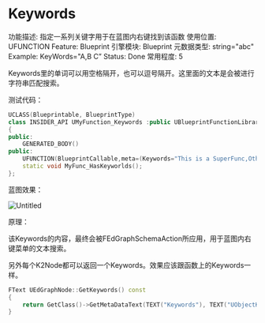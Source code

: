 # Keywords

功能描述: 指定一系列关键字用于在蓝图内右键找到该函数
使用位置: UFUNCTION
Feature: Blueprint
引擎模块: Blueprint
元数据类型: string="abc"
Example: KeyWords="A,B C”
Status: Done
常用程度: 5

Keywords里的单词可以用空格隔开，也可以逗号隔开。这里面的文本是会被进行字符串匹配搜索。

测试代码：

```cpp
UCLASS(Blueprintable, BlueprintType)
class INSIDER_API UMyFunction_Keywords :public UBlueprintFunctionLibrary
{
public:
	GENERATED_BODY()
public:
	UFUNCTION(BlueprintCallable,meta=(Keywords="This is a SuperFunc,OtherFunc"))
	static void MyFunc_HasKeyworlds();
};
```

蓝图效果：

![Untitled](Keywords/Untitled.png)

原理：

该Keywords的内容，最终会被FEdGraphSchemaAction所应用，用于蓝图内右键菜单的文本搜索。

另外每个K2Node都可以返回一个Keywords。效果应该跟函数上的Keywords一样。

```cpp
FText UEdGraphNode::GetKeywords() const
{
	return GetClass()->GetMetaDataText(TEXT("Keywords"), TEXT("UObjectKeywords"), GetClass()->GetFullGroupName(false));
}
```
